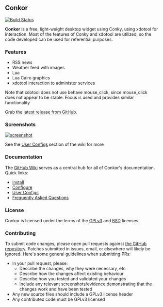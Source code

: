 ## Conkor

[![Build Status](https://travis-ci.org/escapecode/conkor.png)](https://travis-ci.org/escapecode/conkor)

**Conkor** is a free, light-weight desktop widget using Conky, using xdotool for interaction.  Most of the features of Conky and xdotool are utilized, so the code developed can be used for referential purposes.

### Features
* RSS news
* Weather feed with images
* Lua
* Lua Cairo graphics
* xdotool interaction to administer services

Note that xdotool does not use behave mouse_click, since mouse_click does not appear to be stable.  Focus is used and provides similar functionality

Grab the [latest release from GitHub](https://github.com/escapecode/conkor/releases/latest).
### Screenshots

[![screenshot](https://github.com/escapecode/conkor/conkor.jpg)](https://raw.github.com/wiki/escapecode/conkor/conkor.jpg)

See the [User Configs](https://github.com/escapecode/conkor/wiki/User-Configs) section of the wiki for more

### Documentation

The [GitHub Wiki](https://github.com/escapecode/conkor/wiki) serves as a central hub for all of
Conkor's documentation. Quick links:

* [Install](https://github.com/escapecode/conkor/wiki/Installation)
* [Configure](https://github.com/escapecode/conkor/wiki/Configuration-Settings)
* [User Configs](https://github.com/escapecode/conkor/wiki/User-Configs)
* [Frequently Asked Questions](https://github.com/escapecode/conkor/wiki/FAQ)

### License

Conkor is licensed under the terms of the [GPLv3](LICENSE.GPL) and
[BSD](LICENSE.BSD) licenses.

### Contributing

To submit code changes, please open pull requests against [the GitHub repository](https://github.com/escapecode/conkor/edit/master/README.md). Patches submitted in issues, email, or elsewhere will likely be ignored. Here's some general guidelines when submitting PRs:

 * In your pull request, please:
   * Describe the changes, why they were necessary, etc
   * Describe how the changes affect existing behaviour
   * Describe how you tested and validated your changes
   * Include any relevant screenshots/evidence demonstrating that the changes work and have been tested
 * Any new source files should include a GPLv3 license header
 * Any contributed code must be GPLv3 licensed

[luawiki]: http://en.wikipedia.org/wiki/Lua_%28programming_language%29
[wiki]: https://github.com/escapecode/conkor/wiki
[lists]: http://sourceforge.net/mail/?group_id=143975
[Imlib2]: http://docs.enlightenment.org/api/imlib2/html/
[cairo]: http://www.cairographics.org/
